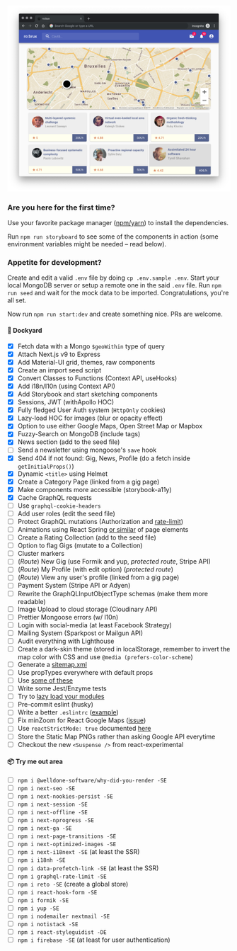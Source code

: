 ![screenshot](./public/screenshot.png?raw=true)

### Are you here for the first time?

Use your favorite package manager ([npm/yarn](https://www.stackshare.io/stackups/npm-vs-yarn)) to install the dependencies.

Run `npm run storyboard` to see some of the components in action (some environment variables might be needed – read below).

### Appetite for development?

Create and edit a valid `.env` file by doing `cp .env.sample .env`. Start your local MongoDB server or setup a remote one in the said `.env` file. Run `npm run seed` and wait for the mock data to be imported. Congratulations, you're all set.

Now run `npm run start:dev` and create something nice. PRs are welcome.

#### 🚧 Dockyard

- [x] Fetch data with a Mongo `$geoWithin` type of query
- [x] Attach Next.js v9 to Express
- [x] Add Material-UI grid, themes, raw components
- [x] Create an import seed script
- [x] Convert Classes to Functions (Context API, useHooks)
- [x] Add i18n/l10n (using Context API)
- [x] Add Storybook and start sketching components
- [x] Sessions, JWT (withApollo HOC)
- [x] Fully fledged User Auth system (`HttpOnly` cookies)
- [x] Lazy-load HOC for images (blur or opacity effect)
- [x] Option to use either Google Maps, Open Street Map or Mapbox
- [x] Fuzzy-Search on MongoDB (include tags)
- [x] News section (add to the seed file)
- [ ] Send a newsletter using mongoose's `save` hook
- [x] Send 404 if not found: Gig, News, Profile (do a fetch inside `getInitialProps()`)
- [x] Dynamic `<title>` using Helmet
- [x] Create a Category Page (linked from a gig page)
- [x] Make components more accessible (storybook-a11y)
- [x] Cache GraphQL requests
- [ ] Use `graphql-cookie-headers`
- [ ] Add user roles (edit the seed file)
- [ ] Protect GraphQL mutations (Authorization and [rate-limit](https://www.npmjs.com/package/graphql-rate-limit-directive))
- [ ] Animations using React Spring [or similar](https://material-ui.com/components/transitions/) of page elements
- [ ] Create a Rating Collection (add to the seed file)
- [ ] Option to flag Gigs (mutate to a Collection)
- [ ] Cluster markers
- [ ] (_Route_) New Gig (use Formik and yup, _protected route_, Stripe API)
- [ ] (_Route_) My Profile (with edit option) (_protected route_)
- [ ] (_Route_) View any user's profile (linked from a gig page)
- [ ] Payment System (Stripe API or Adyen)
- [ ] Rewrite the GraphQLInputObjectType schemas (make them more readable)
- [ ] Image Upload to cloud storage (Cloudinary API)
- [ ] Prettier Mongoose errors (w/ l10n)
- [ ] Login with social-media (at least Facebook Strategy)
- [ ] Mailing System (Sparkpost or Mailgun API)
- [ ] Audit everything with Lighthouse
- [ ] Create a dark-skin theme (stored in localStorage, remember to invert the map color with CSS and use `@media (prefers-color-scheme`)
- [ ] Generate a [sitemap.xml](https://gist.github.com/a-barbieri/9eb6d65ef96c2ead322bd97ae4862934)
- [ ] Use propTypes everywhere with default props
- [ ] Use [some of these](https://mui-treasury.com/components/card)
- [ ] Write some Jest/Enzyme tests
- [ ] Try to [lazy load your modules](https://flaviocopes.com/nextjs-lazy-load-modules/)
- [ ] Pre-commit eslint (husky)
- [ ] Write a better `.eslintrc` ([example](https://github.com/mui-org/material-ui/blob/master/.eslintrc.js))
- [ ] Fix minZoom for React Google Maps ([issue](https://github.com/google-map-react/google-map-react/issues/505))
- [ ] Use `reactStrictMode: true` documented [here](https://reactjs.org/docs/strict-mode.html)
- [ ] Store the Static Map PNGs rather than asking Google API everytime
- [ ] Checkout the new `<Suspense />` from react-experimental

#### 📦 Try me out area

- [ ] `npm i @welldone-software/why-did-you-render -SE`
- [ ] `npm i next-seo -SE`
- [ ] `npm i next-nookies-persist -SE`
- [ ] `npm i next-session -SE`
- [ ] `npm i next-offline -SE`
- [ ] `npm i next-nprogress -SE`
- [ ] `npm i next-ga -SE`
- [ ] `npm i next-page-transitions -SE`
- [ ] `npm i next-optimized-images -SE`
- [ ] `npm i next-i18next -SE` (at least the SSR)
- [ ] `npm i i18nh -SE`
- [ ] `npm i data-prefetch-link -SE` (at least the SSR)
- [ ] `npm i graphql-rate-limit -SE`
- [ ] `npm i reto -SE` (create a global store)
- [ ] `npm i react-hook-form -SE`
- [ ] `npm i formik -SE`
- [ ] `npm i yup -SE`
- [ ] `npm i nodemailer nextmail -SE`
- [ ] `npm i notistack -SE`
- [ ] `npm i react-styleguidist -DE`
- [ ] `npm i firebase -SE` (at least for user authentication)
